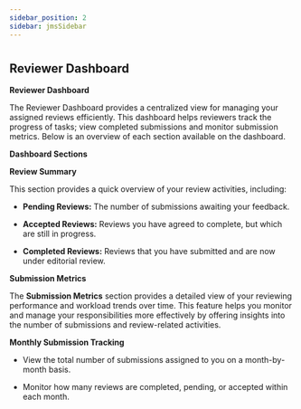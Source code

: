 ```yaml
---
sidebar_position: 2
sidebar: jmsSidebar
---
```


#

## **Reviewer Dashboard**

**Reviewer Dashboard**

The Reviewer Dashboard provides a centralized view for managing your assigned reviews efficiently. This dashboard helps reviewers track the progress of tasks; view completed submissions and monitor submission metrics. Below is an overview of each section available on the dashboard.

**Dashboard Sections**

**Review Summary**

This section provides a quick overview of your review activities, including:

- **Pending Reviews:** The number of submissions awaiting your feedback.

- **Accepted Reviews:** Reviews you have agreed to complete, but which are still in progress.

- **Completed Reviews:** Reviews that you have submitted and are now under editorial review.

**Submission Metrics**

The **Submission Metrics** section provides a detailed view of your reviewing performance and workload trends over time. This feature helps you monitor and manage your responsibilities more effectively by offering insights into the number of submissions and review-related activities.

**Monthly Submission Tracking**

- View the total number of submissions assigned to you on a month-by-month basis.

- Monitor how many reviews are completed, pending, or accepted within each month.
